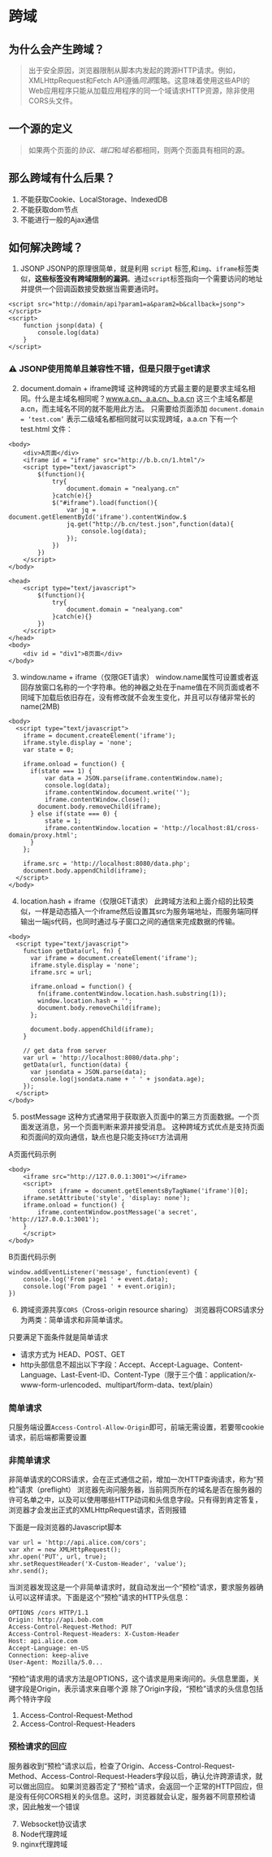 # 跨域

## 为什么会产生跨域？
> 出于安全原因，浏览器限制从脚本内发起的跨源HTTP请求。例如，XMLHttpRequest和Fetch API遵循*同源*策略。这意味着使用这些API的Web应用程序只能从加载应用程序的同一个域请求HTTP资源，除非使用CORS头文件。

## 一个源的定义
> 如果两个页面的*协议*、*端口*和*域名*都相同，则两个页面具有相同的源。

## 那么跨域有什么后果？
1. 不能获取Cookie、LocalStorage、IndexedDB
2. 不能获取dom节点
3. 不能进行一般的Ajax通信

## 如何解决跨域？
1. JSONP
JSONP的原理很简单，就是利用 `script` 标签,和`img`、`iframe`标签类似，**这些标签没有跨域限制的漏洞**。通过`script`标签指向一个需要访问的地址并提供一个回调函数接受数据当需要通讯时。
```
<script src="http://domain/api?param1=a&param2=b&callback=jsonp"></script>
<script>
    function jsonp(data) {
    	console.log(data)
	}
</script>
```

### ⚠️	JSONP使用简单且兼容性不错，但是只限于get请求

2. document.domain + iframe跨域
这种跨域的方式最主要的是要求主域名相同。什么是主域名相同呢？www.a.cn、a.a.cn、b.a.cn 这三个主域名都是 a.cn，而主域名不同的就不能用此方法。
只需要给页面添加 `document.domain = ‘test.com’` 表示二级域名都相同就可以实现跨域，a.a.cn 下有一个test.html 文件：
```
<body>
	<div>A页面</div>
	<iframe id = "iframe" src="http://b.b.cn/1.html"/>
	<script type="text/javascript">
		$(function(){
		    try{
		        document.domain = "nealyang.cn"
		    }catch(e){}
		    $("#iframe").load(function(){
		        var jq = document.getElementById('iframe').contentWindow.$
		        jq.get("http://b.cn/test.json",function(data){
		            console.log(data);
		        });
		    })
		})
	</script>
</body>

<head>
	<script type="text/javascript">
	    $(function(){
	        try{
	            document.domain = "nealyang.com"
	        }catch(e){}
	    })
	</script>
</head>
<body>
    <div id = "div1">B页面</div>
</body>
```

3. window.name + iframe（仅限GET请求）
window.name属性可设置或者返回存放窗口名称的一个字符串。他的神器之处在于name值在不同页面或者不同域下加载后依旧存在，没有修改就不会发生变化，并且可以存储非常长的name(2MB)
```
<body>
  <script type="text/javascript"> 
    iframe = document.createElement('iframe');
    iframe.style.display = 'none';
    var state = 0;
    
    iframe.onload = function() {
      if(state === 1) {
          var data = JSON.parse(iframe.contentWindow.name);
          console.log(data);
          iframe.contentWindow.document.write('');
          iframe.contentWindow.close();
        document.body.removeChild(iframe);
      } else if(state === 0) {
          state = 1;
          iframe.contentWindow.location = 'http://localhost:81/cross-domain/proxy.html';
      }
    };

    iframe.src = 'http://localhost:8080/data.php';
    document.body.appendChild(iframe);
  </script>
</body>
```

4. location.hash + iframe（仅限GET请求）
此跨域方法和上面介绍的比较类似，一样是动态插入一个iframe然后设置其src为服务端地址，而服务端同样输出一端js代码，也同时通过与子窗口之间的通信来完成数据的传输。
```
<body>
  <script type="text/javascript">
    function getData(url, fn) {
      var iframe = document.createElement('iframe');
      iframe.style.display = 'none';
      iframe.src = url;

      iframe.onload = function() {
        fn(iframe.contentWindow.location.hash.substring(1));
        window.location.hash = '';
        document.body.removeChild(iframe);
      };

      document.body.appendChild(iframe);
    }

    // get data from server
    var url = 'http://localhost:8080/data.php';
    getData(url, function(data) {
      var jsondata = JSON.parse(data);
      console.log(jsondata.name + ' ' + jsondata.age);
    });
  </script>
</body>
```

5. postMessage
这种方式通常用于获取嵌入页面中的第三方页面数据。一个页面发送消息，另一个页面判断来源并接受消息。
这种跨域方式优点是支持页面和页面间的双向通信，缺点也是只能支持`GET`方法调用

A页面代码示例
```
<body>
	<iframe src="http://127.0.0.1:3001"></iframe>
	<script>
		const iframe = document.getElementsByTagName('iframe')[0];
	iframe.setAttribute('style', 'display: none');
	iframe.onload = function() {
		iframe.contentWindow.postMessage('a secret', 'http://127.0.0.1:3001');	
	}
	</script>
</body>
```

B页面代码示例
```
window.addEventListener('message', function(event) {
	console.log('From page1 ' + event.data);
	console.log('From page1 ' + event.origin);
})
```

6. 跨域资源共享`CORS`（Cross-origin resource sharing）
浏览器将CORS请求分为两类：简单请求和非简单请求。

只要满足下面条件就是简单请求
* 请求方式为 HEAD、POST、GET
* http头部信息不超出以下字段：Accept、Accept-Laguage、Content-Language、Last-Event-ID、Content-Type（限于三个值：application/x-www-form-urlencoded、multipart/form-data、text/plain）

### 简单请求
只服务端设置`Access-Control-Allow-Origin`即可，前端无需设置，若要带cookie请求，前后端都需要设置

### 非简单请求
非简单请求的CORS请求，会在正式通信之前，增加一次HTTP查询请求，称为“预检”请求（preflight）
浏览器先询问服务器，当前网页所在的域名是否在服务器的许可名单之中，以及可以使用哪些HTTP动词和头信息字段。只有得到肯定答复，浏览器才会发出正式的XMLHttpRequest请求，否则报错

下面是一段浏览器的Javascript脚本
```
var url = 'http://api.alice.com/cors';
var xhr = new XMLHttpRequest();
xhr.open('PUT', url, true);
xhr.setRequestHeader('X-Custom-Header', 'value');
xhr.send();
```

当浏览器发现这是一个非简单请求时，就自动发出一个“预检”请求，要求服务器确认可以这样请求。下面是这个“预检”请求的HTTP头信息：
```
OPTIONS /cors HTTP/1.1
Origin: http://api.bob.com
Access-Control-Request-Method: PUT
Access-Control-Request-Headers: X-Custom-Header
Host: api.alice.com
Accept-Language: en-US
Connection: keep-alive
User-Agent: Mozilla/5.0...
```
“预检”请求用的请求方法是OPTIONS，这个请求是用来询问的。头信息里面，关键字段是Origin，表示请求来自哪个源
除了Origin字段，“预检”请求的头信息包括两个特许字段
1. Access-Control-Request-Method
2. Access-Control-Request-Headers

### 预检请求的回应
服务器收到“预检”请求以后，检查了Origin、Access-Control-Request-Method、Access-Control-Request-Headers字段以后，确认允许跨源请求，就可以做出回应。
如果浏览器否定了“预检”请求，会返回一个正常的HTTP回应，但是没有任何CORS相关的头信息。这时，浏览器就会认定，服务器不同意预检请求，因此触发一个错误


7. Websocket协议请求
8. Node代理跨域
9. nginx代理跨域